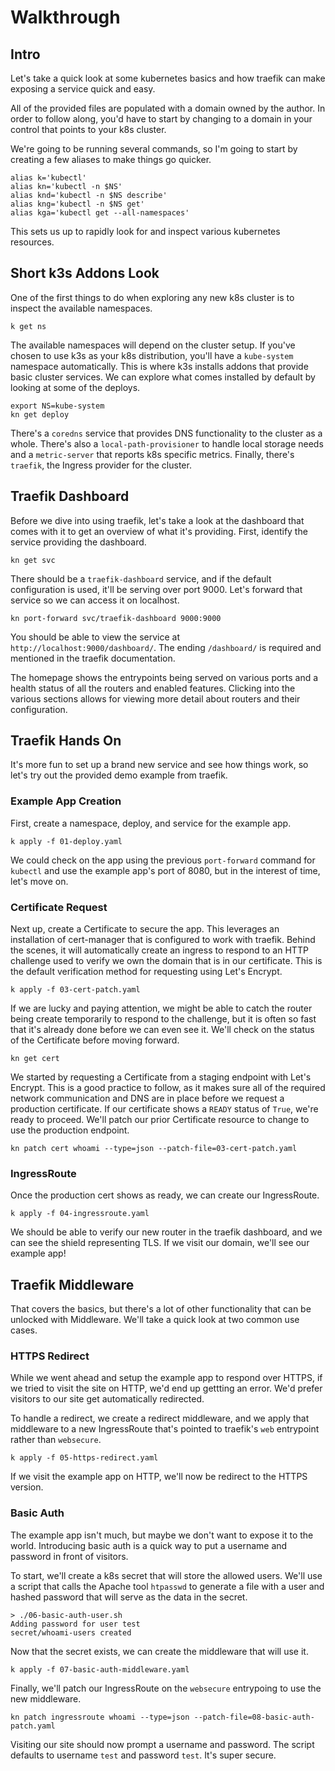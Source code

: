 # Walkthrough

## Intro

Let's take a quick look at some kubernetes basics and how traefik can make exposing a service quick and easy.

All of the provided files are populated with a domain owned by the author. In order to follow along, you'd have to start by changing to a domain in your control that points to your k8s cluster.

We're going to be running several commands, so I'm going to start by creating a few aliases to make things go quicker.

```
alias k='kubectl'
alias kn='kubectl -n $NS'
alias knd='kubectl -n $NS describe'
alias kng='kubectl -n $NS get'
alias kga='kubectl get --all-namespaces'
```

This sets us up to rapidly look for and inspect various kubernetes resources.

## Short k3s Addons Look

One of the first things to do when exploring any new k8s cluster is to inspect the available namespaces.

```
k get ns
```

The available namespaces will depend on the cluster setup. If you've chosen to use k3s as your k8s distribution, you'll have a `kube-system` namespace automatically. This is where k3s installs addons that provide basic cluster services. We can explore what comes installed by default by looking at some of the deploys.

```
export NS=kube-system
kn get deploy
```

There's a `coredns` service that provides DNS functionality to the cluster as a whole. There's also a `local-path-provisioner` to handle local storage needs and a `metric-server` that reports k8s specific metrics. Finally, there's `traefik`, the Ingress provider for the cluster.

## Traefik Dashboard

Before we dive into using traefik, let's take a look at the dashboard that comes with it to get an overview of what it's providing. First, identify the service providing the dashboard.
```
kn get svc
```

There should be a `traefik-dashboard` service, and if the default configuration is used, it'll be serving over port 9000. Let's forward that service so we can access it on localhost.

```
kn port-forward svc/traefik-dashboard 9000:9000
```

You should be able to view the service at `http://localhost:9000/dashboard/`. The ending `/dashboard/` is required and mentioned in the traefik documentation.

The homepage shows the entrypoints being served on various ports and a health status of all the routers and enabled features. Clicking into the various sections allows for viewing more detail about routers and their configuration.


## Traefik Hands On

It's more fun to set up a brand new service and see how things work, so let's try out the provided demo example from traefik.

### Example App Creation

First, create a namespace, deploy, and service for the example app.
```
k apply -f 01-deploy.yaml
```

We could check on the app using the previous `port-forward` command for `kubectl` and use the example app's port of 8080, but in the interest of time, let's move on.

### Certificate Request

Next up, create a Certificate to secure the app. This leverages an installation of cert-manager that is configured to work with traefik. Behind the scenes, it will automatically create an ingress to respond to an HTTP challenge used to verify we own the domain that is in our certificate. This is the default verification method for requesting using Let's Encrypt.

```
k apply -f 03-cert-patch.yaml
```

If we are lucky and paying attention, we might be able to catch the router being create temporarily to respond to the challenge, but it is often so fast that it's already done before we can even see it. We'll check on the status of the Certificate before moving forward.

```
kn get cert
```

We started by requesting a Certificate from a staging endpoint with Let's Encrypt. This is a good practice to follow, as it makes sure all of the required network communication and DNS are in place before we request a production certificate. If our certificate shows a `READY` status of `True`, we're ready to proceed. We'll patch our prior Certificate resource to change to use the production endpoint.

```
kn patch cert whoami --type=json --patch-file=03-cert-patch.yaml
```

### IngressRoute

Once the production cert shows as ready, we can create our IngressRoute.

```
k apply -f 04-ingressroute.yaml
```

We should be able to verify our new router in the traefik dashboard, and we can see the shield representing TLS. If we visit our domain, we'll see our example app!


## Traefik Middleware

That covers the basics, but there's a lot of other functionality that can be unlocked with Middleware. We'll take a quick look at two common use cases.

### HTTPS Redirect

While we went ahead and setup the example app to respond over HTTPS, if we tried to visit the site on HTTP, we'd end up gettting an error. We'd prefer visitors to our site get automatically redirected.

To handle a redirect, we create a redirect middleware, and we apply that middleware to a new IngressRoute that's pointed to traefik's `web` entrypoint rather than `websecure`.

```
k apply -f 05-https-redirect.yaml
```

If we visit the example app on HTTP, we'll now be redirect to the HTTPS version.

### Basic Auth

The example app isn't much, but maybe we don't want to expose it to the world. Introducing basic auth is a quick way to put a username and password in front of visitors.

To start, we'll create a k8s secret that will store the allowed users. We'll use a script that calls the Apache tool `htpasswd` to generate a file with a user and hashed password that will serve as the data in the secret.

```
> ./06-basic-auth-user.sh
Adding password for user test
secret/whoami-users created
```

Now that the secret exists, we can create the middleware that will use it.

```
k apply -f 07-basic-auth-middleware.yaml
```

Finally, we'll patch our IngressRoute on the `websecure` entrypoing to use the new middleware.

```
kn patch ingressroute whoami --type=json --patch-file=08-basic-auth-patch.yaml
```

Visiting our site should now prompt a username and password. The script defaults to username `test` and password `test`. It's super secure.
